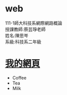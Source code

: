 # web
<div>111-1師大科技系網際網路概論</div>
<div>授課教師:蔡芸琤老師</div>
<div>姓名:陳思岑</div>
<div>系級:科技系二年級</div>
<h1><a href="https://ssutsen.github.io/web/mypage%20web1/">我的網頁</a></h1>

<p></p>
<ul>
  <li>Coffee</li>
  <li>Tea</li>
  <li>Milk</li>
</ul>